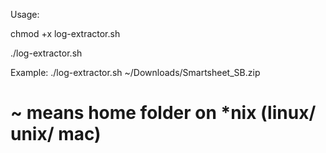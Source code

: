 Usage: 

chmod +x log-extractor.sh

./log-extractor.sh <PATH to the support bundle>

Example: 
./log-extractor.sh ~/Downloads/Smartsheet_SB.zip
# ~ means home folder on *nix (linux/ unix/ mac) 

